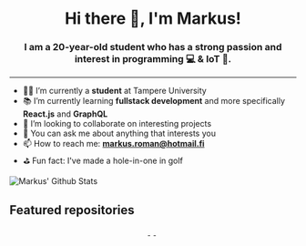 <p align="center">
    <h1 align="center">Hi there 👋, I'm Markus!</h1>
    <h3 align="center">
        I am a 20-year-old student who has a strong passion and interest in programming 💻 & IoT 📱.
    </h3>
</p>

---

- 👨‍🎓 I’m currently a **student** at Tampere University
- 📚 I’m currently learning **fullstack development** and more specifically **React.js** and **GraphQL**
- 👬 I’m looking to collaborate on interesting projects
- 💬 You can ask me about anything that interests you
- 📫 How to reach me: **markus.roman@hotmail.fi**
- ⛳️ Fun fact: I've made a hole-in-one in golf

![Markus' Github Stats](https://github-readme-stats.vercel.app/api/?username=markusroman&show_icons=true&title_color=fff&icon_color=24a4ff&text_color=9f9f9f&bg_color=151515)

## Featured repositories

<div align="center">
    <a href="https://github.com/JonesTPG/fullstack-theme-base">
    <img height="4rem" src="https://github-readme-stats.vercel.app/api/pin/?username=JonesTPG&repo=fullstack-theme-base&title_color=fff&icon_color=24a4ff&text_color=9f9f9f&bg_color=151515" />
    </a>
    <a href="https://github.com/markusroman/Ohjelmointi2">
    <img height="6rem" src="https://github-readme-stats.vercel.app/api/pin?username=markusroman&repo=Ohjelmointi2&title_color=fff&icon_color=24a4ff&text_color=9f9f9f&bg_color=151515" />
    </a>
    <a href="https://github.com/JonesTPG/hack-the-crisis">
    <img height="8rem" src="https://github-readme-stats.vercel.app/api/pin/?username=JonesTPG&repo=hack-the-crisis&title_color=fff&icon_color=24a4ff&text_color=9f9f9f&bg_color=151515" />
    </a>
</div>
